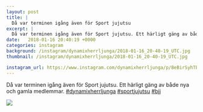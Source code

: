 ```yaml
---
layout: post
title: |
  Då var terminen igång även för Sport jujutsu
excerpt: |
  Då var terminen igång även för Sport jujutsu. Ett härligt gäng av både nya och gamla medlemmar.   
date:   2018-01-16 20:40:19 +0000
categories: instagram
background: /instagram/dynamixherrljunga/2018-01-16_20-40-19_UTC.jpg
thumbnail: /instagram/dynamixherrljunga/2018-01-16_20-40-19_UTC.jpg

instagram_url: https://www.instagram.com/dynamixherrljunga/p/BeBirSyhTB1
---
```

Då var terminen igång även för Sport jujutsu. Ett härligt gäng av både nya och gamla medlemmar. [#dynamixherrljunga](https://www.instagram.com/explore/tags/dynamixherrljunga/) [#sportjujutsu](https://www.instagram.com/explore/tags/sportjujutsu/) [#bjj](https://www.instagram.com/explore/tags/bjj/)



<img src='/www-dynamix-herrljunga/instagram/dynamixherrljunga/2018-01-16_20-40-19_UTC.jpg' class='img-fluid' />
